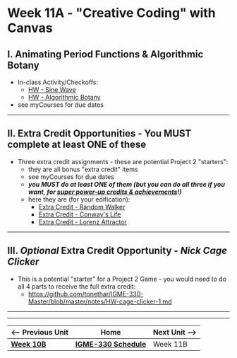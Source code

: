 # Week 11A - "Creative Coding" with Canvas

## I. Animating Period Functions & Algorithmic Botany

- In-class Activity/Checkoffs:
  - [HW - Sine Wave](https://github.com/tonethar/IGME-330-Master/blob/master/notes/HW-sine-wave.md)
  - [HW - Algorithmic Botany](https://github.com/tonethar/IGME-330-Master/blob/master/notes/HW-algorithmic-botany.md) 
- see myCourses for due dates

<hr>

## II. Extra Credit Opportunities - You MUST complete at least ONE of these 
- Three extra credit assignments - these are potential Project 2 "starters":
  - they are all bonus "extra credit" items
  - see myCourses for due dates
  - ***you MUST do at least ONE of them (but you can do all three if you want, for <u>super power-up credits & achievements</u>!)***
  - here they are (for your edification):
    - [Extra Credit - Random Walker](https://github.com/tonethar/IGME-330-Master/blob/master/notes/HW-random-walker.md)
    - [Extra Credit - Conway's Life](https://github.com/tonethar/IGME-330-Master/blob/master/notes/HW-canvas-life.md)
    - [Extra Credit - Lorenz Attractor](https://github.com/tonethar/IGME-330-Master/blob/master/notes/HW-lorenz-attractor.md)

<hr>

## III. *Optional* Extra Credit Opportunity - *Nick Cage Clicker*

- This is a potential "starter" for a Project 2 Game - you would need to do all 4 parts to receive the full extra credit:
  - https://github.com/tonethar/IGME-330-Master/blob/master/notes/HW-cage-clicker-1.md

<hr><hr>


| <-- Previous Unit | Home | Next Unit -->
| --- | --- | --- 
| [**Week 10B**](10B.md)     |  [**IGME-330 Schedule**](../schedule.md) | Week 11B
